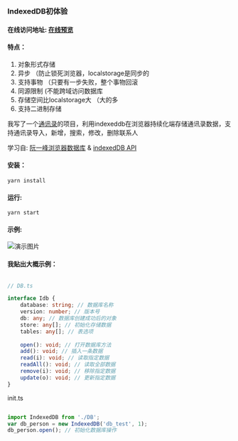 ### IndexedDB初体验    

#### 在线访问地址: [在线预览](https://ilvseyinfu.github.io/AddressBook/#/)

#### 特点：   
1. 对象形式存储  
2. 异步 （防止锁死浏览器，localstorage是同步的
3. 支持事物 （只要有一步失败，整个事物回滚
4. 同源限制  (不能跨域访问数据库 
5. 存储空间比localstorage大  （大的多 
6. 支持二进制存储   


我写了一个[通讯录](https://github.com/ilvseyinfu/indexedDB)的项目，利用indexeddb在浏览器持续化端存储通讯录数据，支持通讯录导入，新增，搜索，修改，删除联系人


学习自: [阮一峰浏览器数据库](http://www.ruanyifeng.com/blog/2018/07/indexeddb.html) & [indexedDB API](https://wangdoc.com/javascript/bom/indexeddb.html#indexeddb-%E5%AF%B9%E8%B1%A1)

#### 安装：
```
yarn install
```
#### 运行:
```
yarn start
```

#### 示例:
![演示图片](https://github.com/ilvseyinfu/blog/raw/master/images/new_address.jpg)

#### 我贴出大概示例：


```typescript

// DB.ts

interface Idb {
	database: string; // 数据库名称
	version: number; // 版本号
	db: any; // 数据库创建成功后的对象
	store: any[]; // 初始化存储数据
	tables: any[]; // 表选项
	
	open(): void; // 打开数据库方法
	add(): void; // 插入一条数据
	read(i): void; // 读取指定数据
	readAll(): void; // 读取全部数据
	remove(i): void; // 移除指定数据
	update(o): void; // 更新指定数据
}


```

init.ts

```typescript

import IndexedDB from './DB';
var db_person = new IndexedDB('db_test', 1);
db_person.open(); // 初始化数据库操作
```



